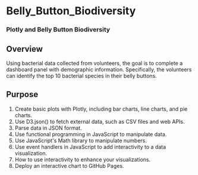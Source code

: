 # Belly_Button_Biodiversity

### Plotly and Belly Button Biodiversity

## Overview

Using bacterial data collected from volunteers, the goal is to complete a dashboard panel with demographic information. Specifically, the volunteers can identify the top 10 bacterial species in their belly buttons.

## Purpose

1. Create basic plots with Plotly, including bar charts, line charts, and pie charts.
2. Use D3.json() to fetch external data, such as CSV files and web APIs.
3. Parse data in JSON format.
4. Use functional programming in JavaScript to manipulate data.
5. Use JavaScript's Math library to manipulate numbers.
6. Use event handlers in JavaScript to add interactivity to a data visualization.
7. How to use interactivity to enhance your visualizations.
8. Deploy an interactive chart to GitHub Pages.
